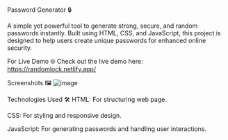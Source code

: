 Password Generator 🔒

A simple yet powerful tool to generate strong, secure, and random passwords instantly. Built using HTML, CSS, and JavaScript, this project is designed to help users create unique passwords for enhanced online security.

For Live Demo 🌐
Check out the live demo here: https://randomlock.netlify.app/

Screenshots 🖼️
![image](https://github.com/user-attachments/assets/f6069c48-efc0-4e53-9808-c14339d5cf7a)

Technologies Used 🛠️
HTML: For structuring web page.

CSS: For styling and responsive design.

JavaScript: For generating passwords and handling user interactions.
